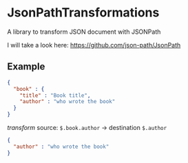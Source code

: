 # JsonPathTransformations
A library to transform JSON document with JSONPath


I will take a look here: https://github.com/json-path/JsonPath

## Example

```json
{
  "book" : {
    "title" : "Book title",
    "author" : "who wrote the book"
  }
}
```
_transform_
source: `$.book.author` -> destination `$.author`

```json
{
  "author" : "who wrote the book"
}
```
